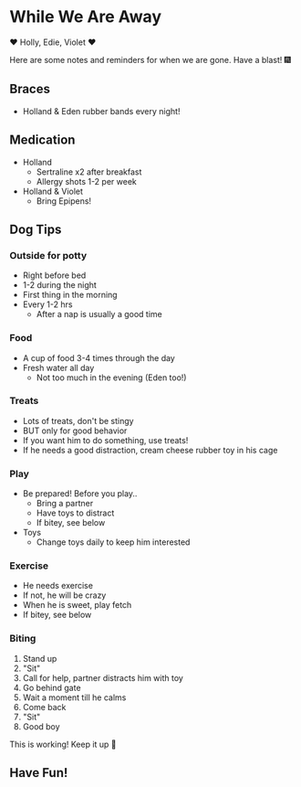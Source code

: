 # While We Are Away
<!-- headingDivider: 3 -->

❤️ Holly, Edie, Violet ❤️

Here are some notes and reminders for when we are gone.
Have a blast! 🎆

## Braces

- Holland & Eden rubber bands every night!

## Medication

- Holland
  - Sertraline x2 after breakfast
  - Allergy shots 1-2 per week
- Holland & Violet
  - Bring Epipens!

## Dog Tips
<!-- backgroundImage: url(assets/pidge.png) -->
<!-- backgroundSize: 500px -->
<!-- backgroundPosition: right 50px center -->

### Outside for potty
- Right before bed
- 1-2 during the night
- First thing in the morning
- Every 1-2 hrs
  - After a nap is usually a good time

### Food
- A cup of food 3-4 times through the day
- Fresh water all day
  - Not too much in the evening (Eden too!)

### Treats
- Lots of treats, don't be stingy
- BUT only for good behavior
- If you want him to do something, use treats!
- If he needs a good distraction,
  cream cheese rubber toy in his cage

### Play
- Be prepared! Before you play..
  - Bring a partner
  - Have toys to distract
  - If bitey, see below
- Toys
  - Change toys daily to keep him interested

### Exercise
- He needs exercise
- If not, he will be crazy
- When he is sweet, play fetch
- If bitey, see below

### Biting

1. Stand up
1. "Sit"
1. Call for help, partner distracts him with toy
1. Go behind gate
1. Wait a moment till he calms
1. Come back
1. "Sit"
1. Good boy

This is working! Keep it up 🐶

## Have Fun!

<!-- backgroundPosition: center -->
<!-- backgroundSize: auto -->
<!-- _backgroundImage: url(assets/hairless.jpg) -->

###
<!-- _backgroundImage: url(assets/more-dog.jpg) -->
<!-- _backgroundSize: 800px -->

###
<!-- _backgroundImage: url(assets/pringle.jpg) -->

###
<!-- _backgroundImage: url(assets/sickgoose.jpg) -->
